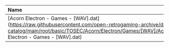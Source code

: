 |Name|Size|
|:---|---:|
|[Acorn Electron - Games - [WAV].dat](https://raw.githubusercontent.com/open-retrogaming-archive/dat-catalog/main/root/basic/TOSEC/Acorn/Electron/Games/[WAV]/Acorn Electron - Games - [WAV].dat)|1401|
